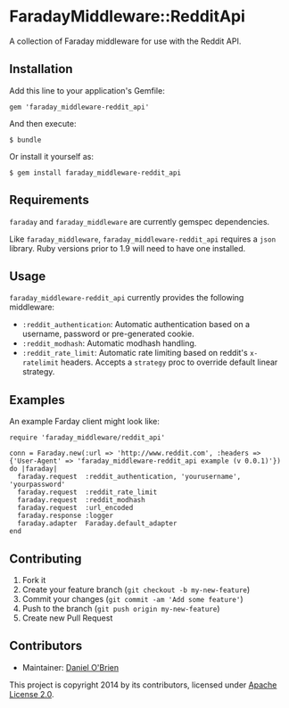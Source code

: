 # FaradayMiddleware::RedditApi

A collection of Faraday middleware for use with the Reddit API.

## Installation

Add this line to your application's Gemfile:

    gem 'faraday_middleware-reddit_api'

And then execute:

    $ bundle

Or install it yourself as:

    $ gem install faraday_middleware-reddit_api

## Requirements

`faraday` and `faraday_middleware` are currently gemspec dependencies.

Like `faraday_middleware`, `faraday_middleware-reddit_api` requires a `json` library. Ruby versions prior to 1.9 will need to have one installed.

## Usage

`faraday_middleware-reddit_api` currently provides the following middleware:

  * `:reddit_authentication`: Automatic authentication based on a username, password or pre-generated cookie.
  * `:reddit_modhash`: Automatic modhash handling.
  * `:reddit_rate_limit`: Automatic rate limiting based on reddit's `x-ratelimit` headers. Accepts a `strategy` proc to override default linear strategy.

## Examples

An example Farday client might look like:

    require 'faraday_middleware/reddit_api'

    conn = Faraday.new(:url => 'http://www.reddit.com', :headers => {'User-Agent' => 'faraday_middleware-reddit_api example (v 0.0.1)'}) do |faraday|
      faraday.request  :reddit_authentication, 'yourusername', 'yourpassword'
      faraday.request  :reddit_rate_limit
      faraday.request  :reddit_modhash
      faraday.request  :url_encoded
      faraday.response :logger
      faraday.adapter  Faraday.default_adapter
    end

## Contributing

1. Fork it
2. Create your feature branch (`git checkout -b my-new-feature`)
3. Commit your changes (`git commit -am 'Add some feature'`)
4. Push to the branch (`git push origin my-new-feature`)
5. Create new Pull Request

Contributors
------------

  * Maintainer: [Daniel O'Brien](http://github.com/dobs)

This project is copyright 2014 by its contributors, licensed under [Apache License 2.0](https://github.com/dobs/faraday_middleware-reddit_api/blob/master/LICENSE).
